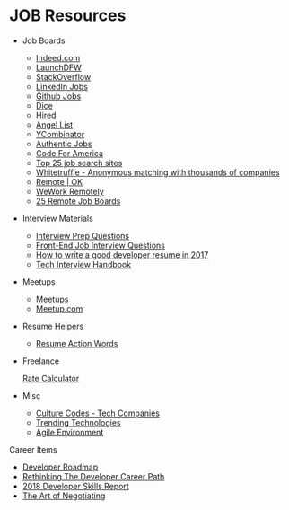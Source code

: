 # JOB Resources

* Job Boards

  * [Indeed.com](https://www.indeed.com)
  * [LaunchDFW](http://launchdfw.com/jobs/)
  * [StackOverflow](https://stackoverflow.com/jobs)
  * [LinkedIn Jobs](https://www.linkedin.com/jobs/)
  * [Github Jobs](https://jobs.github.com/positions)
  * [Dice](https://www.dice.com/)
  * [Hired](https://hired.com/)
  * [Angel List](https://angel.co/jobs)
  * [YCombinator](https://news.ycombinator.com/jobs)
  * [Authentic Jobs](https://authenticjobs.com/)
  * [Code For America](https://jobs.codeforamerica.org)
  * [Top 25 job search sites](https://skillcrush.com/2015/07/14/job-sites-to-find-your-first-developer-job/)
  * [Whitetruffle - Anonymous matching with thousands of companies](https://www.whitetruffle.com/)
  * [Remote | OK](https://remoteok.io/)
  * [WeWork Remotely](https://weworkremotely.com/)
  * [25 Remote Job Boards](https://skillcrush.com/2014/10/10/sites-finding-remote-work/)

* Interview Materials

  * [Interview Prep Questions](https://www.reddit.com/r/webdev/comments/3f7q3q/been_interviewing_with_a_lot_of_tech_startups_as/)
  * [Front-End Job Interview Questions](https://github.com/yangshun/tech-interview-handbook/blob/master/front-end/interview-questions.md)
  * [How to write a good developer resume in 2017](https://medium.freecodecamp.org/how-to-write-a-good-resume-in-2017-b8ea9dfdd3b9)
  * [Tech Interview Handbook](https://github.com/yangshun/tech-interview-handbook)

* Meetups

  * [Meetups](https://docs.google.com/spreadsheets/d/1GvKQDjzwflyxBbsItf_ST-VdhYSKQcnOdLYoULxdhgY/edit#gid=0)
  * [Meetup.com](https://www.meetup.com)

* Resume Helpers

  * [Resume Action Words](https://business.tutsplus.com/articles/resume-action-words-and-powerful-verbs--cms-28829)

* Freelance

  [Rate Calculator](https://doubleyourfreelancing.com/freelance-rate-calculator/)

* Misc

  * [Culture Codes - Tech Companies](https://tettra.co/culture-codes/handbooks/)
  * [Trending Technologies](https://medium.freecodecamp.org/trending-developer-skills-based-on-my-analysis-of-ask-hn-whos-hiring-26c02a3ca1fd)
  * [Agile Environment](https://www.niceideas.ch/roller2/badtrash/entry/periodic-table-of-agile-principles)

Career Items

* [Developer Roadmap](https://github.com/kamranahmedse/developer-roadmap)
* [Rethinking The Developer Career Path](https://www.youtube.com/watch?v=yIPbE7BssOs)
* [2018 Developer Skills Report](https://research.hackerrank.com/developer-skills/2018/)
* [The Art of Negotiating](https://theartofcharm.com/podcast-episodes/alex-kouts-art-negotiating-episode-326/)
